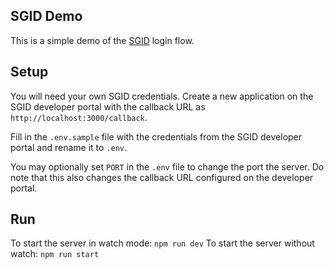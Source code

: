## SGID Demo

This is a simple demo of the [SGID](https://id.gov.sg/) login flow.

## Setup

You will need your own SGID credentials. Create a new application on the SGID developer portal with the callback URL as `http://localhost:3000/callback`.

Fill in the `.env.sample` file with the credentials from the SGID developer portal and rename it to `.env`.

You may optionally set `PORT` in the `.env` file to change the port the server. Do note that this also changes the callback URL configured on the developer portal.

## Run

To start the server in watch mode: `npm run dev`
To start the server without watch: `npm run start`
